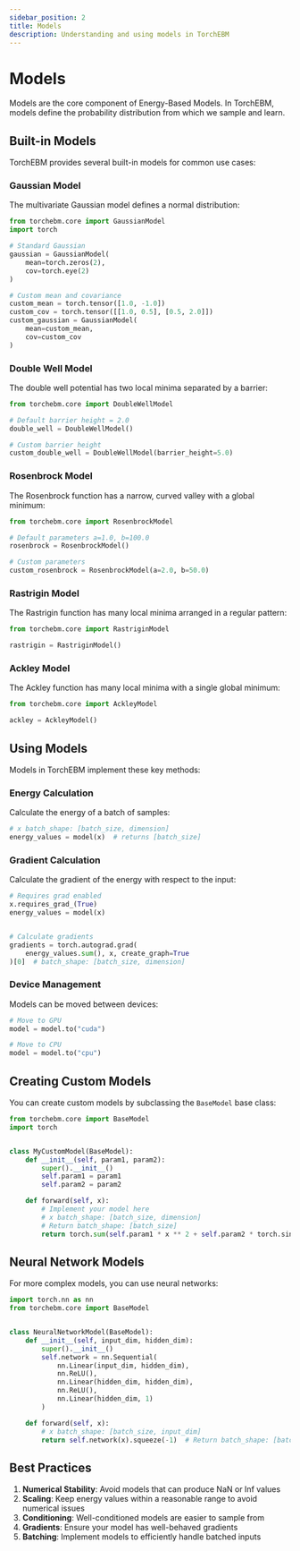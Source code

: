 ```yaml
---
sidebar_position: 2
title: Models
description: Understanding and using models in TorchEBM
---
```


# Models

Models are the core component of Energy-Based Models. In TorchEBM, models define the probability distribution from which we sample and learn.

## Built-in Models

TorchEBM provides several built-in models for common use cases:

### Gaussian Model

The multivariate Gaussian model defines a normal distribution:

```python
from torchebm.core import GaussianModel
import torch

# Standard Gaussian
gaussian = GaussianModel(
    mean=torch.zeros(2),
    cov=torch.eye(2)
)

# Custom mean and covariance
custom_mean = torch.tensor([1.0, -1.0])
custom_cov = torch.tensor([[1.0, 0.5], [0.5, 2.0]])
custom_gaussian = GaussianModel(
    mean=custom_mean,
    cov=custom_cov
)
```

### Double Well Model

The double well potential has two local minima separated by a barrier:

```python
from torchebm.core import DoubleWellModel

# Default barrier height = 2.0
double_well = DoubleWellModel()

# Custom barrier height
custom_double_well = DoubleWellModel(barrier_height=5.0)
```

### Rosenbrock Model

The Rosenbrock function has a narrow, curved valley with a global minimum:

```python
from torchebm.core import RosenbrockModel

# Default parameters a=1.0, b=100.0
rosenbrock = RosenbrockModel()

# Custom parameters
custom_rosenbrock = RosenbrockModel(a=2.0, b=50.0)
```

### Rastrigin Model

The Rastrigin function has many local minima arranged in a regular pattern:

```python
from torchebm.core import RastriginModel

rastrigin = RastriginModel()
```

### Ackley Model

The Ackley function has many local minima with a single global minimum:

```python
from torchebm.core import AckleyModel

ackley = AckleyModel()
```

## Using Models

Models in TorchEBM implement these key methods:

### Energy Calculation

Calculate the energy of a batch of samples:

```python
# x batch_shape: [batch_size, dimension]
energy_values = model(x)  # returns [batch_size]
```

### Gradient Calculation

Calculate the gradient of the energy with respect to the input:

```python
# Requires grad enabled
x.requires_grad_(True)
energy_values = model(x)


# Calculate gradients
gradients = torch.autograd.grad(
    energy_values.sum(), x, create_graph=True
)[0]  # batch_shape: [batch_size, dimension]
```

### Device Management

Models can be moved between devices:

```python
# Move to GPU
model = model.to("cuda")

# Move to CPU
model = model.to("cpu")
```

## Creating Custom Models

You can create custom models by subclassing the `BaseModel` base class:

```python
from torchebm.core import BaseModel
import torch


class MyCustomModel(BaseModel):
    def __init__(self, param1, param2):
        super().__init__()
        self.param1 = param1
        self.param2 = param2

    def forward(self, x):
        # Implement your model here
        # x batch_shape: [batch_size, dimension]
        # Return batch_shape: [batch_size]
        return torch.sum(self.param1 * x ** 2 + self.param2 * torch.sin(x), dim=-1)
```

## Neural Network Models

For more complex models, you can use neural networks:

```python
import torch.nn as nn
from torchebm.core import BaseModel


class NeuralNetworkModel(BaseModel):
    def __init__(self, input_dim, hidden_dim):
        super().__init__()
        self.network = nn.Sequential(
            nn.Linear(input_dim, hidden_dim),
            nn.ReLU(),
            nn.Linear(hidden_dim, hidden_dim),
            nn.ReLU(),
            nn.Linear(hidden_dim, 1)
        )

    def forward(self, x):
        # x batch_shape: [batch_size, input_dim]
        return self.network(x).squeeze(-1)  # Return batch_shape: [batch_size]
```

## Best Practices

1. **Numerical Stability**: Avoid models that can produce NaN or Inf values
2. **Scaling**: Keep energy values within a reasonable range to avoid numerical issues
3. **Conditioning**: Well-conditioned models are easier to sample from
4. **Gradients**: Ensure your model has well-behaved gradients
5. **Batching**: Implement models to efficiently handle batched inputs 